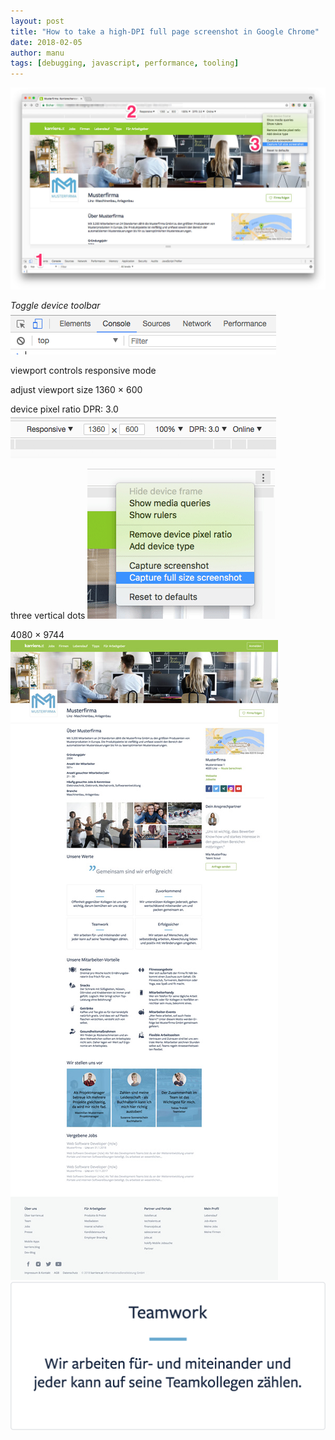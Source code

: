 ```yaml
---
layout: post
title: "How to take a high-DPI full page screenshot in Google Chrome"
date: 2018-02-05
author: manu
tags: [debugging, javascript, performance, tooling]
---
```


![](/assets/images/how-to-take-a-high-dpi-full-page-screenshot-in-google-chrome/high-dpi-screenshot-steps.jpg)

_Toggle device toolbar_
![](/assets/images/how-to-take-a-high-dpi-full-page-screenshot-in-google-chrome/high-dpi-screenshot-step-1.png)

viewport controls
responsive mode

adjust viewport size
1360 × 600

device pixel ratio
DPR: 3.0
![](/assets/images/how-to-take-a-high-dpi-full-page-screenshot-in-google-chrome/high-dpi-screenshot-step-2.png)

three vertical dots
![](/assets/images/how-to-take-a-high-dpi-full-page-screenshot-in-google-chrome/high-dpi-screenshot-step-3.png)

4080 × 9744
![](/assets/images/how-to-take-a-high-dpi-full-page-screenshot-in-google-chrome/high-dpi-screenshot-result.jpg)
![](/assets/images/how-to-take-a-high-dpi-full-page-screenshot-in-google-chrome/high-dpi-screenshot-teamwork.png)
